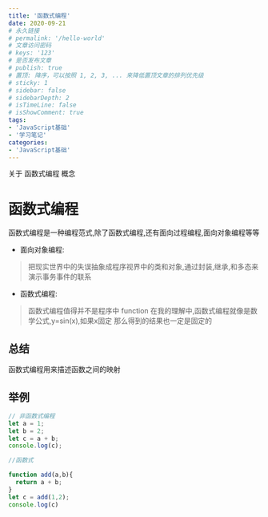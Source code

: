 ```yaml
---
title: '函数式编程'
date: 2020-09-21
# 永久链接
# permalink: '/hello-world'
# 文章访问密码
# keys: '123'
# 是否发布文章
# publish: true
# 置顶: 降序，可以按照 1, 2, 3, ... 来降低置顶文章的排列优先级
# sticky: 1
# sidebar: false
# sidebarDepth: 2
# isTimeLine: false
# isShowComment: true
tags:
- 'JavaScript基础'
- '学习笔记'
categories:
- 'JavaScript基础'
---
```


关于 函数式编程 概念

<!-- more -->

# 函数式编程

函数式编程是一种编程范式,除了函数式编程,还有面向过程编程,面向对象编程等等

- 面向对象编程:
> 把现实世界中的失误抽象成程序视界中的类和对象,通过封装,继承,和多态来演示事务事件的联系

- 函数式编程:
> 函数式编程值得并不是程序中 function 在我的理解中,函数式编程就像是数学公式,y=sin(x),如果x固定 那么得到的结果也一定是固定的

## 总结

函数式编程用来描述函数之间的映射

## 举例

```js
// 非函数式编程
let a = 1;
let b = 2;
let c = a + b;
console.log(c);

//函数式

function add(a,b){
  return a + b;
}
let c = add(1,2);
console.log(c)
```